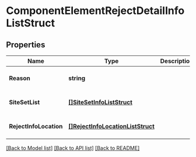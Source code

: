 # ComponentElementRejectDetailInfoListStruct

## Properties
Name | Type | Description | Notes
------------ | ------------- | ------------- | -------------
**Reason** | **string** |  | [optional] [default to null]
**SiteSetList** | [**[]SiteSetInfoListStruct**](site_set_info_list_struct.md) |  | [optional] [default to null]
**RejectInfoLocation** | [**[]RejectInfoLocationListStruct**](reject_info_location_list_struct.md) |  | [optional] [default to null]

[[Back to Model list]](../README.md#documentation-for-models) [[Back to API list]](../README.md#documentation-for-api-endpoints) [[Back to README]](../README.md)


